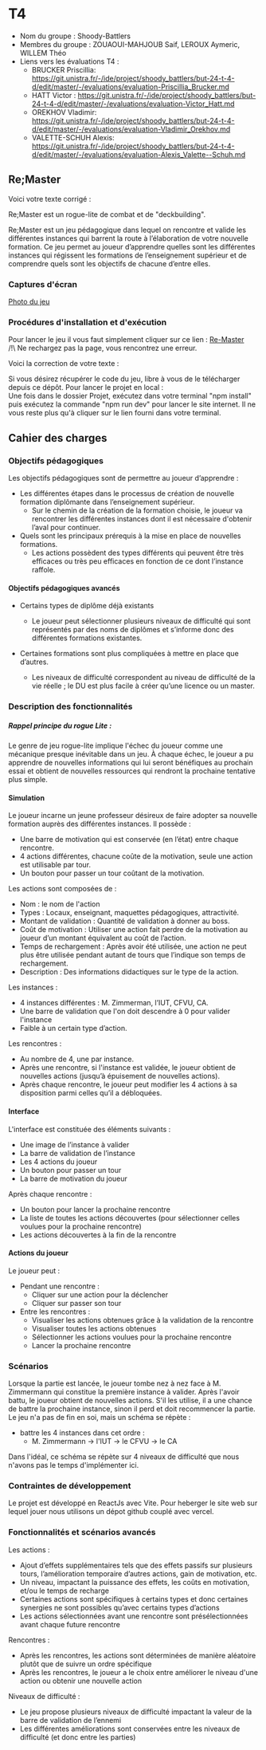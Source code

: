 # T4

- Nom du groupe : Shoody-Battlers
- Membres du groupe : ZOUAOUI-MAHJOUB Saif, LEROUX Aymeric, WILLEM Théo
- Liens vers les évaluations T4 :
  - BRUCKER Priscillia: <https://git.unistra.fr/-/ide/project/shoody_battlers/but-24-t-4-d/edit/master/-/evaluations/evaluation-Priscillia_Brucker.md>
  - HATT Victor : <https://git.unistra.fr/-/ide/project/shoody_battlers/but-24-t-4-d/edit/master/-/evaluations/evaluation-Victor_Hatt.md>
  - OREKHOV Vladimir: <https://git.unistra.fr/-/ide/project/shoody_battlers/but-24-t-4-d/edit/master/-/evaluations/evaluation-Vladimir_Orekhov.md>
  - VALETTE-SCHUH Alexis: <https://git.unistra.fr/-/ide/project/shoody_battlers/but-24-t-4-d/edit/master/-/evaluations/evaluation-Alexis_Valette--Schuh.md>


## Re;Master

Voici votre texte corrigé :

Re;Master est un rogue-lite de combat et de "deckbuilding".

Re;Master est un jeu pédagogique dans lequel on rencontre et valide les différentes instances qui barrent la route à l’élaboration de votre nouvelle formation. Ce jeu permet au joueur d’apprendre quelles sont les différentes instances qui régissent les formations de l’enseignement supérieur et de comprendre quels sont les objectifs de chacune d’entre elles.

### Captures d'écran

[Photo du jeu](./img/Capture%20d’écran%20du%202024-04-12%2014-31-34.png)

### Procédures d'installation et d'exécution
Pour lancer le jeu il vous faut simplement cliquer sur ce lien : [Re-Master](https://re-master-umber.vercel.app/)  
/!\ Ne rechargez pas la page, vous rencontrez une erreur.

Voici la correction de votre texte :

Si vous désirez récupérer le code du jeu, libre à vous de le télécharger depuis ce dépôt. Pour lancer le projet en local :  
Une fois dans le dossier Projet, exécutez dans votre terminal "npm install" puis exécutez la commande "npm run dev" pour lancer le site internet. Il ne vous reste plus qu'à cliquer sur le lien fourni dans votre terminal.

## Cahier des charges

### Objectifs pédagogiques

Les objectifs pédagogiques sont de permettre au joueur d’apprendre :

- Les différentes étapes dans le processus de création de nouvelle formation diplômante dans l’enseignement supérieur.
  - Sur le chemin de la création de la formation choisie, le joueur va rencontrer les différentes instances dont il est nécessaire d'obtenir l’aval pour continuer.
- Quels sont les principaux prérequis à la mise en place de nouvelles formations.
  - Les actions possèdent des types différents qui peuvent être très efficaces ou très peu efficaces en fonction de ce dont l’instance raffole.

#### Objectifs pédagogiques avancés 

- Certains types de diplôme déjà existants
  - Le joueur peut sélectionner plusieurs niveaux de difficulté qui sont représentés par des noms de diplômes et s’informe donc des différentes formations existantes.

- Certaines formations sont plus compliquées à mettre en place que d’autres.
  - Les niveaux de difficulté correspondent au niveau de difficulté de la vie réelle ; le DU est plus facile à créer qu’une licence ou un master.

### Description des fonctionnalités

##### Rappel principe du rogue Lite : 
Le genre de jeu rogue-lite implique l'échec du joueur comme une mécanique presque inévitable dans un jeu. À chaque échec, le joueur a pu apprendre de nouvelles informations qui lui seront bénéfiques au prochain essai et obtient de nouvelles ressources qui rendront la prochaine tentative plus simple.

#### Simulation
Le joueur incarne un jeune professeur désireux de faire adopter sa nouvelle formation auprès des différentes instances. Il possède :

- Une barre de motivation qui est conservée (en l’état) entre chaque rencontre.
- 4 actions différentes, chacune coûte de la motivation, seule une action est utilisable par tour.
- Un bouton pour passer un tour coûtant de la motivation.

Les actions sont composées de :

- Nom : le nom de l'action
- Types : Locaux, enseignant, maquettes pédagogiques, attractivité.
- Montant de validation : Quantité de validation à donner au boss.
- Coût de motivation : Utiliser une action fait perdre de la motivation au joueur d’un montant équivalent au coût de l’action.
- Temps de rechargement : Après avoir été utilisée, une action ne peut plus être utilisée pendant autant de tours que l’indique son temps de rechargement.
- Description : Des informations didactiques sur le type de la action.

Les instances :

- 4 instances différentes : M. Zimmerman, l’IUT, CFVU, CA.
- Une barre de validation que l'on doit descendre à 0 pour valider l'instance
- Faible à un certain type d’action.

Les rencontres :

- Au nombre de 4, une par instance.
- Après une rencontre, si l'instance est validée, le joueur obtient de nouvelles actions (jusqu’à épuisement de nouvelles actions).
- Après chaque rencontre, le joueur peut modifier les 4 actions à sa disposition parmi celles qu’il a débloquées.

#### Interface

L'interface est constituée des éléments suivants :

- Une image de l’instance à valider
- La barre de validation de l’instance
- Les 4 actions du joueur
- Un bouton pour passer un tour
- La barre de motivation du joueur

Après chaque rencontre :

- Un bouton pour lancer la prochaine rencontre
- La liste de toutes les actions découvertes (pour sélectionner celles voulues pour la prochaine rencontre)
- Les actions découvertes à la fin de la rencontre


#### Actions du joueur
Le joueur peut : 
- Pendant une rencontre : 
  - Cliquer sur une action pour la déclencher
  - Cliquer sur passer son tour
- Entre les rencontres :
  - Visualiser les actions obtenues grâce à la validation de la rencontre
  - Visualiser toutes les actions obtenues
  - Sélectionner les actions voulues pour la prochaine rencontre
  - Lancer la prochaine rencontre


### Scénarios

Lorsque la partie est lancée, le joueur tombe nez à nez face à M. Zimmermann qui constitue la première instance à valider. Après l'avoir battu, le joueur obtient de nouvelles actions. S'il les utilise, il a une chance de battre la prochaine instance, sinon il perd et doit recommencer la partie. Le jeu n'a pas de fin en soi, mais un schéma se répète : 
- battre les 4 instances dans cet ordre : 
  - M. Zimmermann -> l'IUT -> le CFVU -> le CA 

Dans l'idéal, ce schéma se répète sur 4 niveaux de difficulté que nous n'avons pas le temps d'implémenter ici.

### Contraintes de développement

Le projet est développé en ReactJs avec Vite.
Pour heberger le site web sur lequel jouer nous utilisons un dépot github couplé avec vercel.

### Fonctionnalités et scénarios avancés

Les actions : 
- Ajout d’effets supplémentaires tels que des effets passifs sur plusieurs tours, l’amélioration temporaire d’autres actions, gain de motivation, etc.
- Un niveau, impactant la puissance des effets, les coûts en motivation, et/ou le temps de recharge
- Certaines actions sont spécifiques à certains types et donc certaines synergies ne sont possibles qu’avec certains types d’actions
- Les actions sélectionnées avant une rencontre sont présélectionnées avant chaque future rencontre

Rencontres : 
- Après les rencontres, les actions sont déterminées de manière aléatoire plutôt que de suivre un ordre spécifique
- Après les rencontres, le joueur a le choix entre améliorer le niveau d'une action ou obtenir une nouvelle action

Niveaux de difficulté : 
- Le jeu propose plusieurs niveaux de difficulté impactant la valeur de la barre de validation de l’ennemi
- Les différentes améliorations sont conservées entre les niveaux de difficulté (et donc entre les parties)


